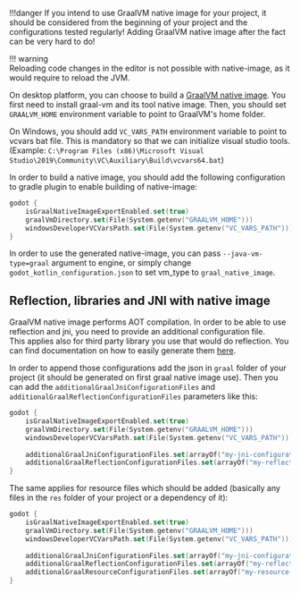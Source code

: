 !!!danger
    If you intend to use GraalVM native image for your project, it should be considered from the beginning of your project and the configurations tested regularly! Adding GraalVM native image after the fact can be very hard to do! 

!!! warning  
    Reloading code changes in the editor is not possible with native-image, as it would require to reload the JVM.

On desktop platform, you can choose to build a [GraalVM native image](https://www.graalvm.org/reference-manual/native-image/). You first need to install graal-vm and its tool native image. Then, you should set `GRAALVM_HOME` environment variable to point to GraalVM's home folder.  

On Windows, you should add `VC_VARS_PATH` environment variable to point to vcvars bat file. This is mandatory so that we can initialize visual studio tools. (Example: `C:\Program Files (x86)\Microsoft Visual Studio\2019\Community\VC\Auxiliary\Build\vcvars64.bat`)

In order to build a native image, you should add the following configuration to gradle plugin to enable building of native-image:
```kotlin
godot {
    isGraalNativeImageExportEnabled.set(true)
    graalVmDirectory.set(File(System.getenv("GRAALVM_HOME")))
    windowsDeveloperVCVarsPath.set(File(System.getenv("VC_VARS_PATH")))
}
```

In order to use the generated native-image, you can pass `--java-vm-type=graal` argument to engine, or simply change `godot_kotlin_configuration.json` to set vm_type to `graal_native_image`.

## Reflection, libraries and JNI with native image

GraalVM native image performs AOT compilation. In order to be able to use reflection and jni, you need to provide an additional configuration file.  
This applies also for third party library you use that would do reflection. You can find documentation on how to easily generate them [here](https://www.graalvm.org/reference-manual/native-image/Agent/).

In order to append those configurations add the json in `graal` folder of your project (it should be generated on first graal native image use). Then you can add the `additionalGraalJniConfigurationFiles` and `additionalGraalReflectionConfigurationFiles` parameters like this:

```kotlin
godot {
    isGraalNativeImageExportEnabled.set(true)
    graalVmDirectory.set(File(System.getenv("GRAALVM_HOME")))
    windowsDeveloperVCVarsPath.set(File(System.getenv("VC_VARS_PATH")))
    
    additionalGraalJniConfigurationFiles.set(arrayOf("my-jni-configuration-file.json", "another-conf.json"))
    additionalGraalReflectionConfigurationFiles.set(arrayOf("my-reflection-configuration-file.json", "another-conf.json"))
}
```

The same applies for resource files which should be added (basically any files in the `res` folder of your project or a dependency of it):

```kotlin
godot {
    isGraalNativeImageExportEnabled.set(true)
    graalVmDirectory.set(File(System.getenv("GRAALVM_HOME")))
    windowsDeveloperVCVarsPath.set(File(System.getenv("VC_VARS_PATH")))
    
    additionalGraalJniConfigurationFiles.set(arrayOf("my-jni-configuration-file.json", "another-conf.json"))
    additionalGraalReflectionConfigurationFiles.set(arrayOf("my-reflection-configuration-file.json", "another-conf.json"))
    additionalGraalResourceConfigurationFiles.set(arrayOf("my-resource-configuration-file.json", "another-conf.json"))
}
```